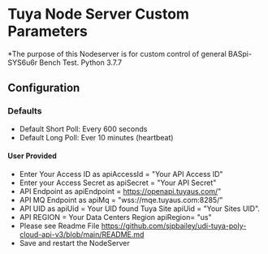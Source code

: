 # Tuya Node Server Custom Parameters

*The purpose of this Nodeserver is for custom control of general BASpi-SYS6u6r Bench Test.
 Python 3.7.7

## Configuration

### Defaults

* Default Short Poll:  Every 600 seconds
* Default Long Poll: Ever 10 minutes (heartbeat)

#### User Provided

* Enter Your Access ID as apiAccessId = "Your API Access ID"
* Enter your Access Secret as apiSecret = "Your API Secret"
* API Endpoint as apiEndpoint = https://openapi.tuyaus.com/"
* API MQ Endpoint as apiMq = "wss://mqe.tuyaus.com:8285/"
* API UID as apiUid = Your UID found Tuya Site apiUid = "Your Sites UID".
* API REGION = Your Data Centers Region apiRegion= "us"
* Please see Readme File https://github.com/sjpbailey/udi-tuya-poly-cloud-api-v3/blob/main/README.md
* Save and restart the NodeServer
